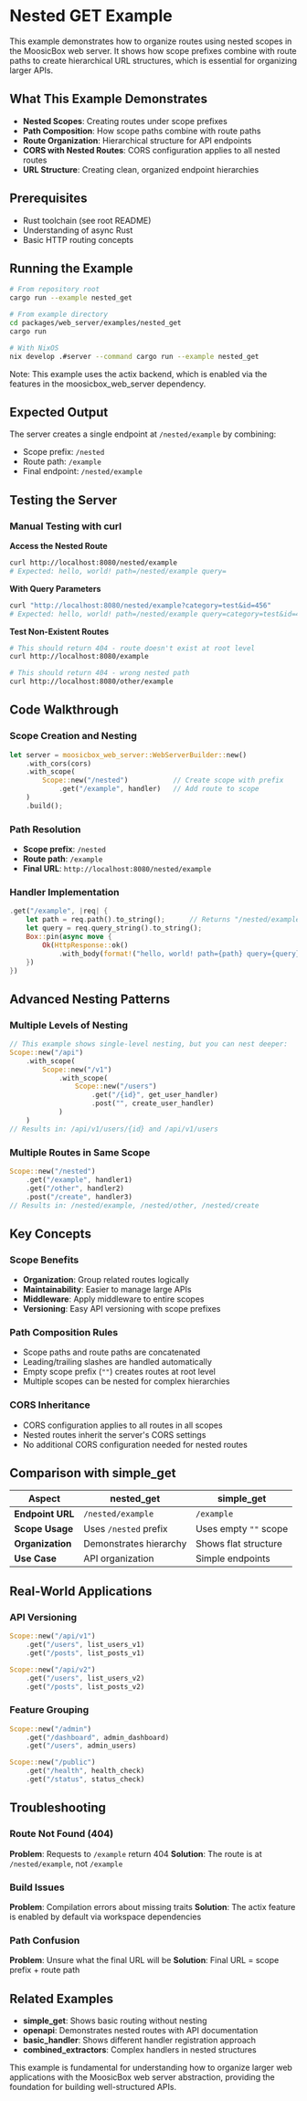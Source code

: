 # Nested GET Example

This example demonstrates how to organize routes using nested scopes in the MoosicBox web server. It shows how scope prefixes combine with route paths to create hierarchical URL structures, which is essential for organizing larger APIs.

## What This Example Demonstrates

- **Nested Scopes**: Creating routes under scope prefixes
- **Path Composition**: How scope paths combine with route paths
- **Route Organization**: Hierarchical structure for API endpoints
- **CORS with Nested Routes**: CORS configuration applies to all nested routes
- **URL Structure**: Creating clean, organized endpoint hierarchies

## Prerequisites

- Rust toolchain (see root README)
- Understanding of async Rust
- Basic HTTP routing concepts

## Running the Example

```bash
# From repository root
cargo run --example nested_get

# From example directory
cd packages/web_server/examples/nested_get
cargo run

# With NixOS
nix develop .#server --command cargo run --example nested_get
```

Note: This example uses the actix backend, which is enabled via the features in the moosicbox_web_server dependency.

## Expected Output

The server creates a single endpoint at `/nested/example` by combining:

- Scope prefix: `/nested`
- Route path: `/example`
- Final endpoint: `/nested/example`

## Testing the Server

### Manual Testing with curl

**Access the Nested Route**

```bash
curl http://localhost:8080/nested/example
# Expected: hello, world! path=/nested/example query=
```

**With Query Parameters**

```bash
curl "http://localhost:8080/nested/example?category=test&id=456"
# Expected: hello, world! path=/nested/example query=category=test&id=456
```

**Test Non-Existent Routes**

```bash
# This should return 404 - route doesn't exist at root level
curl http://localhost:8080/example

# This should return 404 - wrong nested path
curl http://localhost:8080/other/example
```

## Code Walkthrough

### Scope Creation and Nesting

```rust
let server = moosicbox_web_server::WebServerBuilder::new()
    .with_cors(cors)
    .with_scope(
        Scope::new("/nested")           // Create scope with prefix
            .get("/example", handler)   // Add route to scope
    )
    .build();
```

### Path Resolution

- **Scope prefix**: `/nested`
- **Route path**: `/example`
- **Final URL**: `http://localhost:8080/nested/example`

### Handler Implementation

```rust
.get("/example", |req| {
    let path = req.path().to_string();      // Returns "/nested/example"
    let query = req.query_string().to_string();
    Box::pin(async move {
        Ok(HttpResponse::ok()
            .with_body(format!("hello, world! path={path} query={query}")))
    })
})
```

## Advanced Nesting Patterns

### Multiple Levels of Nesting

```rust
// This example shows single-level nesting, but you can nest deeper:
Scope::new("/api")
    .with_scope(
        Scope::new("/v1")
            .with_scope(
                Scope::new("/users")
                    .get("/{id}", get_user_handler)
                    .post("", create_user_handler)
            )
    )
// Results in: /api/v1/users/{id} and /api/v1/users
```

### Multiple Routes in Same Scope

```rust
Scope::new("/nested")
    .get("/example", handler1)
    .get("/other", handler2)
    .post("/create", handler3)
// Results in: /nested/example, /nested/other, /nested/create
```

## Key Concepts

### Scope Benefits

- **Organization**: Group related routes logically
- **Maintainability**: Easier to manage large APIs
- **Middleware**: Apply middleware to entire scopes
- **Versioning**: Easy API versioning with scope prefixes

### Path Composition Rules

- Scope paths and route paths are concatenated
- Leading/trailing slashes are handled automatically
- Empty scope prefix (`""`) creates routes at root level
- Multiple scopes can be nested for complex hierarchies

### CORS Inheritance

- CORS configuration applies to all routes in all scopes
- Nested routes inherit the server's CORS settings
- No additional CORS configuration needed for nested routes

## Comparison with simple_get

| Aspect           | nested_get             | simple_get            |
| ---------------- | ---------------------- | --------------------- |
| **Endpoint URL** | `/nested/example`      | `/example`            |
| **Scope Usage**  | Uses `/nested` prefix  | Uses empty `""` scope |
| **Organization** | Demonstrates hierarchy | Shows flat structure  |
| **Use Case**     | API organization       | Simple endpoints      |

## Real-World Applications

### API Versioning

```rust
Scope::new("/api/v1")
    .get("/users", list_users_v1)
    .get("/posts", list_posts_v1)

Scope::new("/api/v2")
    .get("/users", list_users_v2)
    .get("/posts", list_posts_v2)
```

### Feature Grouping

```rust
Scope::new("/admin")
    .get("/dashboard", admin_dashboard)
    .get("/users", admin_users)

Scope::new("/public")
    .get("/health", health_check)
    .get("/status", status_check)
```

## Troubleshooting

### Route Not Found (404)

**Problem**: Requests to `/example` return 404
**Solution**: The route is at `/nested/example`, not `/example`

### Build Issues

**Problem**: Compilation errors about missing traits
**Solution**: The actix feature is enabled by default via workspace dependencies

### Path Confusion

**Problem**: Unsure what the final URL will be
**Solution**: Final URL = scope prefix + route path

## Related Examples

- **simple_get**: Shows basic routing without nesting
- **openapi**: Demonstrates nested routes with API documentation
- **basic_handler**: Shows different handler registration approach
- **combined_extractors**: Complex handlers in nested structures

This example is fundamental for understanding how to organize larger web applications with the MoosicBox web server abstraction, providing the foundation for building well-structured APIs.

